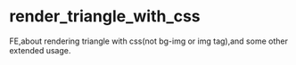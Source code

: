 # render_triangle_with_css
FE,about rendering triangle with css(not bg-img or img tag),and some other extended usage.
